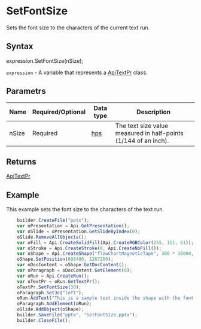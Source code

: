 # SetFontSize

Sets the font size to the characters of the current text run.

## Syntax

expression.SetFontSize(nSize);

`expression` - A variable that represents a [ApiTextPr](../ApiTextPr.md) class.

## Parametrs

| **Name** | **Required/Optional** | **Data type** | **Description** |
| ------------- | ------------- | ------------- | ------------- |
| nSize | Required | [hps](../../../Enumerations/hps.md) | The text size value measured in half-points (1/144 of an inch). |

## Returns

[ApiTextPr](../ApiTextPr.md)

## Example

This example sets the font size to the characters of the text run.

```javascript
	builder.CreateFile("pptx");
	var oPresentation = Api.GetPresentation();
	var oSlide = oPresentation.GetSlideByIndex(0);
	oSlide.RemoveAllObjects();
	var oFill = Api.CreateSolidFill(Api.CreateRGBColor(255, 111, 61));
	var oStroke = Api.CreateStroke(0, Api.CreateNoFill());
	var oShape = Api.CreateShape("flowChartMagneticTape", 300 * 36000, 130 * 36000, oFill, oStroke);
	oShape.SetPosition(608400, 1267200);
	var oDocContent = oShape.GetDocContent();
	var oParagraph = oDocContent.GetElement(0);
	var oRun = Api.CreateRun();
	var oTextPr = oRun.GetTextPr();
	oTextPr.SetFontSize(30);
	oParagraph.SetJc("left");
	oRun.AddText("This is a sample text inside the shape with the font size set to 15 points using the text properties.");
	oParagraph.AddElement(oRun);
	oSlide.AddObject(oShape);
	builder.SaveFile("pptx", "SetFontSize.pptx");
	builder.CloseFile();
```